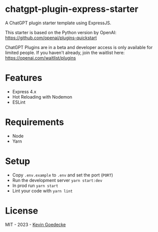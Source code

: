 # chatgpt-plugin-express-starter

A ChatGPT plugin starter template using ExpressJS.

This starter is based on the Python version by OpenAI: https://github.com/openai/plugins-quickstart

ChatGPT Plugins are in a beta and developer access is only available for limited people. If you haven't already, join the waitlist here: https://openai.com/waitlist/plugins

# Features

- Express 4.x
- Hot Reloading with Nodemon
- ESLint

# Requirements

- Node
- Yarn

# Setup

- Copy `.env.example` to `.env` and set the port (`PORT`)
- Run the development server `yarn start:dev`
- In prod run `yarn start`
- Lint your code with `yarn lint`

# License

MIT - 2023 - [Kevin Goedecke](https://kevingoedecke.com)
